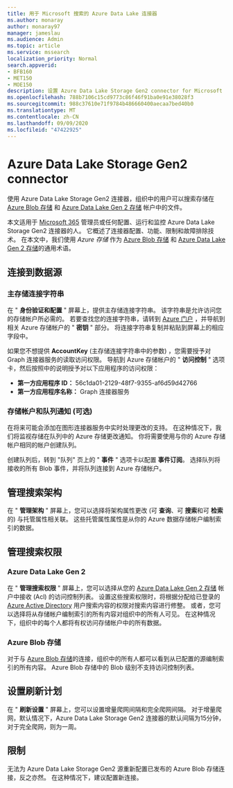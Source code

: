 ```yaml
---
title: 用于 Microsoft 搜索的 Azure Data Lake 连接器
ms.author: monaray
author: monaray97
manager: jameslau
ms.audience: Admin
ms.topic: article
ms.service: mssearch
localization_priority: Normal
search.appverid:
- BFB160
- MET150
- MOE150
description: 设置 Azure Data Lake Storage Gen2 connector for Microsoft Search
ms.openlocfilehash: 788b7106c15cd9773c86f46f91ba0e91e38028f3
ms.sourcegitcommit: 988c37610e71f9784b486660400aecaa7bed40b0
ms.translationtype: MT
ms.contentlocale: zh-CN
ms.lasthandoff: 09/09/2020
ms.locfileid: "47422925"
---
```

# <a name="azure-data-lake-storage-gen2-connector"></a>Azure Data Lake Storage Gen2 connector

使用 Azure Data Lake Storage Gen2 连接器，组织中的用户可以搜索存储在 [Azure Blob 存储](https://docs.microsoft.com/azure/storage/blobs/storage-blobs-introduction) 和 [Azure Data Lake Gen 2 存储](https://docs.microsoft.com/azure/storage/blobs/data-lake-storage-introduction) 帐户中的文件。

本文适用于 [Microsoft 365](https://www.microsoft.com/microsoft-365) 管理员或任何配置、运行和监控 Azure Data Lake Storage Gen2 连接器的人。 它概述了连接器配置、功能、限制和故障排除技术。 在本文中，我们使用 *Azure 存储* 作为 [Azure Blob 存储](https://docs.microsoft.com/azure/storage/blobs/storage-blobs-introduction) 和 [Azure Data Lake Gen 2 存储](https://docs.microsoft.com/azure/storage/blobs/data-lake-storage-introduction)的通用术语。

## <a name="connect-to-a-data-source"></a>连接到数据源
### <a name="primary-storage-connection-string"></a>主存储连接字符串 
在 " **身份验证和配置** " 屏幕上，提供主存储连接字符串。 该字符串是允许访问您的存储帐户所必需的。 若要查找您的连接字符串，请转到 [Azure 门户](https://ms.portal.azure.com/#home) ，并导航到相关 Azure 存储帐户的 " **密钥** " 部分。 将连接字符串复制并粘贴到屏幕上的相应字段中。

如果您不想提供 **AccountKey** (主存储连接字符串中的参数) ，您需要授予对 Graph 连接器服务的读取访问权限。 导航到 Azure 存储帐户的 " **访问控制** " 选项卡，然后按照中的说明授予对以下应用程序的访问权限：
* **第一方应用程序 ID：** 56c1da01-2129-48f7-9355-af6d59d42766
* **第一方应用程序名称：** Graph 连接器服务

### <a name="storage-account-and-queue-notifications-optional"></a>存储帐户和队列通知 (可选) 
在将来可能会添加在图形连接器服务中实时处理更改的支持。 在这种情况下，我们将监视存储在队列中的 Azure 存储更改通知。 你将需要使用与你的 Azure 存储帐户相同的帐户创建队列。

创建队列后，转到 "队列" 页上的 " **事件** " 选项卡以配置 **事件订阅**。 选择队列将接收的所有 Blob 事件，并将队列连接到 Azure 存储帐户。

## <a name="manage-the-search-schema"></a>管理搜索架构
在 " **管理架构** " 屏幕上，您可以选择将架构属性更改 (可 **查询**、可 **搜索**和可 **检索** 的) 与托管属性相关联。 这些托管属性属性是从你的 Azure 数据存储帐户编制索引的数据。

## <a name="manage-search-permissions"></a>管理搜索权限
### <a name="azure-data-lake-gen-2"></a>Azure Data Lake Gen 2
在 " **管理搜索权限** " 屏幕上，您可以选择从您的 [Azure Data Lake Gen 2 存储](https://docs.microsoft.com/azure/storage/blobs/data-lake-storage-introduction) 帐户中接收 (Acl) 的访问控制列表。 设置这些搜索权限时，将根据分配给已登录的 [Azure Active Directory](https://docs.microsoft.com/azure/active-directory/) 用户搜索内容的权限对搜索内容进行修整。 或者，您可以选择将从存储帐户编制索引的所有内容对组织中的所有人可见。 在这种情况下，组织中的每个人都将有权访问存储帐户中的所有数据。

### <a name="azure-blob-storage"></a>Azure Blob 存储
对于与 [Azure Blob 存储](https://docs.microsoft.com/azure/storage/blobs/storage-blobs-introduction)的连接，组织中的所有人都可以看到从已配置的源编制索引的所有内容。 Azure Blob 存储中的 Blob 级别不支持访问控制列表。

## <a name="set-the-refresh-schedule"></a>设置刷新计划
在 " **刷新设置** " 屏幕上，您可以设置增量爬网间隔和完全爬网间隔。 对于增量爬网，默认情况下，Azure Data Lake Storage Gen2 连接器的默认间隔为15分钟，对于完全爬网，则为一周。

## <a name="limitations"></a>限制
无法为 Azure Data Lake Storage Gen2 源重新配置已发布的 Azure Blob 存储连接，反之亦然。 在这种情况下，建议配置新连接。